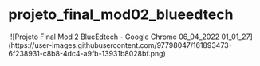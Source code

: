 # projeto_final_mod02_blueedtech

<img href="https://user-images.githubusercontent.com/97798047/161893473-6f238931-c8b8-4dc4-a9fb-13931b8028bf.png">
![Projeto Final Mod 2 BlueEdtech - Google Chrome 06_04_2022 01_01_27](https://user-images.githubusercontent.com/97798047/161893473-6f238931-c8b8-4dc4-a9fb-13931b8028bf.png)
